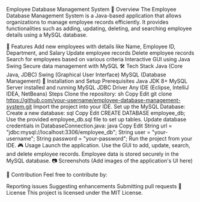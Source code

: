 Employee Database Management System
📌 Overview
The Employee Database Management System is a Java-based application that allows organizations to manage employee records efficiently. It provides functionalities such as adding, updating, deleting, and searching employee details using a MySQL database.

🚀 Features
Add new employees with details like Name, Employee ID, Department, and Salary
Update employee records
Delete employee records
Search for employees based on various criteria
Interactive GUI using Java Swing
Secure data management with MySQL
🛠️ Tech Stack
Java (Core Java, JDBC)
Swing (Graphical User Interface)
MySQL (Database Management)
📂 Installation and Setup
Prerequisites
Java JDK 8+
MySQL Server installed and running
MySQL JDBC Driver
Any IDE (Eclipse, IntelliJ IDEA, NetBeans)
Steps
Clone the repository:
sh
Copy
Edit
git clone https://github.com/your-username/employee-database-management-system.git
Import the project into your IDE.
Set up the MySQL Database:
Create a new database:
sql
Copy
Edit
CREATE DATABASE employee_db;
Use the provided employee_db.sql file to set up tables.
Update database credentials in DatabaseConnection.java:
java
Copy
Edit
String url = "jdbc:mysql://localhost:3306/employee_db";
String user = "your-username";
String password = "your-password";
Run the project from your IDE.
🎮 Usage
Launch the application.
Use the GUI to add, update, search, and delete employee records.
Employee data is stored securely in the MySQL database.
📷 Screenshots
(Add images of the application's UI here)

🤝 Contribution
Feel free to contribute by:

Reporting issues
Suggesting enhancements
Submitting pull requests
📝 License
This project is licensed under the MIT License.
